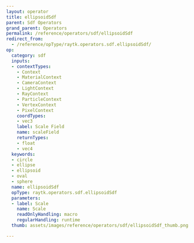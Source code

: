 ```yaml
---
layout: operator
title: ellipsoidSdf
parent: Sdf Operators
grand_parent: Operators
permalink: /reference/operators/sdf/ellipsoidSdf
redirect_from:
  - /reference/opType/raytk.operators.sdf.ellipsoidSdf/
op:
  category: sdf
  inputs:
  - contextTypes:
    - Context
    - MaterialContext
    - CameraContext
    - LightContext
    - RayContext
    - ParticleContext
    - VertexContext
    - PixelContext
    coordTypes:
    - vec3
    label: Scale Field
    name: scaleField
    returnTypes:
    - float
    - vec4
  keywords:
  - circle
  - ellipse
  - ellipsoid
  - oval
  - sphere
  name: ellipsoidSdf
  opType: raytk.operators.sdf.ellipsoidSdf
  parameters:
  - label: Scale
    name: Scale
    readOnlyHandling: macro
    regularHandling: runtime
  thumb: assets/images/reference/operators/sdf/ellipsoidSdf_thumb.png

---
```

